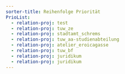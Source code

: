 ```yaml
---
sorter-title: Reihenfolge Priorität
PrioList:
  - relation-proj: test
  - relation-proj: tuw_ze
  - relation-proj: stadtamt_schrems
  - relation-proj: tuw_aa-studienabteilung
  - relation-proj: atelier_eroicagasse
  - relation-proj: tuw_bf
  - relation-proj: juridikum
  - relation-proj: juridikum
---
```

